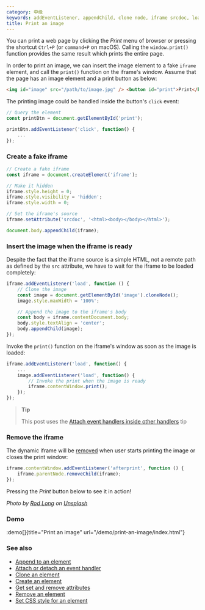 ```yaml
---
category: 中级
keywords: addEventListener, appendChild, clone node, iframe srcdoc, load event, print image, removeChild, set CSS style, setAttribute, window print
title: Print an image
---
```


You can print a web page by clicking the _Print_ menu of browser or pressing the shortcut `Ctrl+P` (or `command+P` on macOS). Calling the `window.print()` function provides the same result which prints the entire page.

In order to print an image, we can insert the image element to a fake `iframe` element, and call the `print()` function on the iframe's window. Assume that the page has an image element and a print button as below:

```html
<img id="image" src="/path/to/image.jpg" /> <button id="print">Print</button>
```

The printing image could be handled inside the button's `click` event:

```js
// Query the element
const printBtn = document.getElementById('print');

printBtn.addEventListener('click', function() {
    ...
});
```

### Create a fake iframe

```js
// Create a fake iframe
const iframe = document.createElement('iframe');

// Make it hidden
iframe.style.height = 0;
iframe.style.visibility = 'hidden';
iframe.style.width = 0;

// Set the iframe's source
iframe.setAttribute('srcdoc', '<html><body></body></html>');

document.body.appendChild(iframe);
```

### Insert the image when the iframe is ready

Despite the fact that the iframe source is a simple HTML, not a remote path as defined by the `src` attribute, we have to wait for the iframe to be loaded completely:

```js
iframe.addEventListener('load', function () {
    // Clone the image
    const image = document.getElementById('image').cloneNode();
    image.style.maxWidth = '100%';

    // Append the image to the iframe's body
    const body = iframe.contentDocument.body;
    body.style.textAlign = 'center';
    body.appendChild(image);
});
```

Invoke the `print()` function on the iframe's window as soon as the image is loaded:

```js
iframe.addEventListener('load', function() {
    ...
    image.addEventListener('load', function() {
        // Invoke the print when the image is ready
        iframe.contentWindow.print();
    });
});
```

> **Tip**
>
> This post uses the [Attach event handlers inside other handlers](/attach-event-handlers-inside-other-handlers) tip

### Remove the iframe

The dynamic iframe will be [removed](/remove-an-element) when user starts printing the image or closes the print window:

```js
iframe.contentWindow.addEventListener('afterprint', function () {
    iframe.parentNode.removeChild(iframe);
});
```

Pressing the _Print_ button below to see it in action!

_Photo by [Rod Long](https://unsplash.com/@rodlong) on [Unsplash](https://unsplash.com/photos/J-ygvQbilXU)_

### Demo

:demo[]{title="Print an image" url="/demo/print-an-image/index.html"}

### See also

-   [Append to an element](/append-to-an-element)
-   [Attach or detach an event handler](/attach-or-detach-an-event-handler)
-   [Clone an element](/clone-an-element)
-   [Create an element](/create-an-element)
-   [Get set and remove attributes](/get-set-and-remove-attributes)
-   [Remove an element](/remove-an-element)
-   [Set CSS style for an element](/set-css-style-for-an-element)
